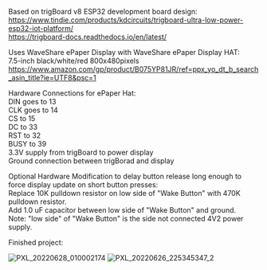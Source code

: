 Based on trigBoard v8 ESP32 development board design:\
https://www.tindie.com/products/kdcircuits/trigboard-ultra-low-power-esp32-iot-platform/ \
https://trigboard-docs.readthedocs.io/en/latest/

Uses WaveShare ePaper Display with WaveShare ePaper Display HAT:\
7.5-inch black/white/red 800x480pixels\
https://www.amazon.com/gp/product/B075YP81JR/ref=ppx_yo_dt_b_search_asin_title?ie=UTF8&psc=1

Hardware Connections for ePaper Hat:\
DIN goes to 13\
CLK goes to 14\
CS to 15\
DC to 33\
RST to 32\
BUSY to 39\
3.3V supply from trigBoard to power display\
Ground connection between trigBorad and display

Optional Hardware Modification to delay button release long enough to force display update on short button presses:\
Replace 10K pulldown resistor on low side of "Wake Button" with 470K pulldown resistor.\
Add 1.0 uF capacitor between low side of "Wake Button" and ground.\
Note: "low side" of "Wake Button" is the side not connected 4V2 power supply.

Finished project:

![PXL_20220628_010002174](https://user-images.githubusercontent.com/10436684/180631119-84d68cb6-d98c-49a1-be54-8bf34827dae8.jpg)
![PXL_20220626_225345347_2](https://user-images.githubusercontent.com/10436684/180631120-e3fc6c4b-a969-4f8a-866d-fbc64d0d116e.jpg)
